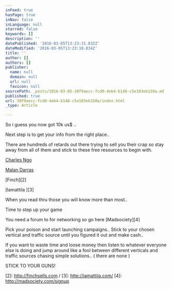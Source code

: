 ```yaml
---
inFeed: true
hasPage: true
inNav: false
inLanguage: null
starred: false
keywords: []
description: ''
datePublished: '2016-03-05T13:23:31.832Z'
dateModified: '2016-03-05T13:23:18.834Z'
title: ''
author: []
authors: []
publisher:
  name: null
  domain: null
  url: null
  favicon: null
sourcePath: _posts/2016-03-05-38f9aecc-fcd0-4eb4-b148-c5e103eb150a.md
published: true
url: 38f9aecc-fcd0-4eb4-b148-c5e103eb150a/index.html
_type: Article

---
```

So i guess you now got 10k us$ .. 

Next step is to get your info from the right place.. 

There are hundreds of retards out there trying to sell you their crap so stay away from all of them and stick to these free resources to begin with.

[Charles Ngo][0]

[Malan Darras][1]

[Finch][2]

[Iamattila ][3]

When you read thru those you will know more than most.. 

Time to step up your game

You need a forum to for networking so go here [Madsociety][4]

Pick your poison and start launching campaigns.. Stick to your chosen vertical and traffic source until you figured it out and make cash.. 

If you want to waste time and loose money then listen to whatever everyone else is doing and jump around like a fool between different verticals and traffic sources chasing simple solutions.. ( there are none ) 

STICK TO YOUR GUNS! 

[0]: http://charlesngo.com/
[1]: http://malandarras.com/
[2]: http://finchsells.com /
[3]: http://iamattila.com/
[4]: http://madsociety.com/signup